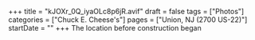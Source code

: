 +++
title = "kJOXr_0Q_iyaOLc8p6jR.avif"
draft = false
tags = ["Photos"]
categories = ["Chuck E. Cheese's"]
pages = ["Union, NJ (2700 US-22)"]
startDate = ""
+++
The location before construction began
